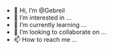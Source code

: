 - 👋 Hi, I’m @Gebreil
- 👀 I’m interested in ...
- 🌱 I’m currently learning ...
- 💞️ I’m looking to collaborate on ...
- 📫 How to reach me ...

<!---
Gebreil/Gebreil is a ✨ special ✨ repository because its `README.md` (this file) appears on your GitHub profile.
You can click the Preview link to take a look at your changes.
--->
